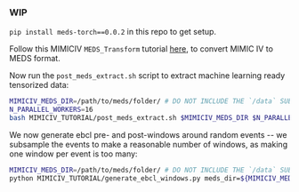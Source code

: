 ### WIP

`pip install meds-torch==0.0.2` in this repo to get setup.

Follow this MIMICIV `MEDS_Transform` tutorial [here](https://github.com/mmcdermott/MEDS_transforms/tree/main/MIMIC-IV_Example), to convert MIMIC IV to MEDS format.

Now run the `post_meds_extract.sh` script to extract machine learning ready tensorized data:

```bash
MIMICIV_MEDS_DIR=/path/to/meds/folder/ # DO NOT INCLUDE THE `/data` SUBDIRECTORY
N_PARALLEL_WORKERS=16
bash MIMICIV_TUTORIAL/post_meds_extract.sh $MIMICIV_MEDS_DIR $N_PARALLEL_WORKERS
```

We now generate ebcl pre- and post-windows around random events -- we subsample the events to make a reasonable number of windows, as making one window per event is too many:

```bash
MIMICIV_MEDS_DIR=/path/to/meds/folder/ # DO NOT INCLUDE THE `/data` SUBDIRECTORY
python MIMICIV_TUTORIAL/generate_ebcl_windows.py meds_dir=${MIMICIV_MEDS_DIR} output_path=${MIMICIV_MEDS_DIR}/ebcl_windows.parquet subsample_fraction=0.01
```
